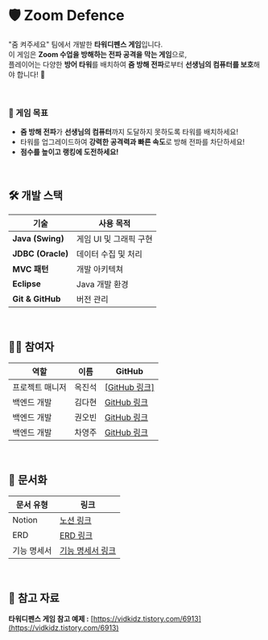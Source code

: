 # 🛡️ Zoom Defence

"줌 켜주세요" 팀에서 개발한 **타워디펜스 게임**입니다.  
이 게임은 **Zoom 수업을 방해하는 전파 공격을 막는 게임**으로,  
플레이어는 다양한 **방어 타워**를 배치하여 **줌 방해 전파**로부터 **선생님의 컴퓨터를 보호**해야 합니다! 🎯

<br>

### **🏰 게임 목표**

-   **줌 방해 전파**가 **선생님의 컴퓨터**까지 도달하지 못하도록 타워를 배치하세요!
-   타워를 업그레이드하여 **강력한 공격력과 빠른 속도**로 방해 전파를 차단하세요!
-   **점수를 높이고 랭킹에 도전하세요!**

<br>

## **🛠️ 개발 스택**

| 기술              | 사용 목적              |
| ----------------- | ---------------------- |
| **Java (Swing)**  | 게임 UI 및 그래픽 구현 |
| **JDBC (Oracle)** | 데이터 수집 및 처리    |
| **MVC 패턴**      | 개발 아키텍쳐          |
| **Eclipse**       | Java 개발 환경         |
| **Git & GitHub**  | 버전 관리              |

<br>

## **🧑‍💻 참여자**

| 역할            | 이름   | GitHub                                     |
| --------------- | ------ | ------------------------------------------ |
| 프로젝트 매니저 | 옥진석 | [[GitHub 링크]](https://github.com/JJOK97) |
| 백엔드 개발     | 김다현 | [GitHub 링크](https://github.com/KDH0103)  |
| 백엔드 개발     | 권오빈 | [GitHub 링크](https://github.com/fivebin)  |
| 백엔드 개발     | 차영주 | [GitHub 링크](https://github.com/jbh6357)  |

<br>

## **📜 문서화**

| 문서 유형   | 링크                                                                       |
| ----------- | -------------------------------------------------------------------------- |
| Notion      | [노션 링크](https://www.notion.so/1ac65c9dcc0a803dba85f8606fc6efe7)        |
| ERD         | [ERD 링크](https://www.erdcloud.com/d/vMYYPaHuAampxKKMH)                   |
| 기능 명세서 | [기능 명세서 링크](https://www.notion.so/1ac65c9dcc0a8011b60af2a1d1e530d4) |

<br>

## **📌 참고 자료**

**타워디펜스 게임 참고 예제 :** [https://vidkidz.tistory.com/6913](https://vidkidz.tistory.com/6913)

